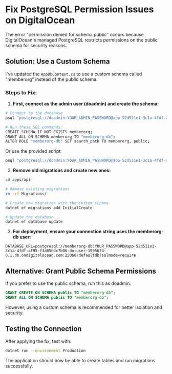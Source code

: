 # Fix PostgreSQL Permission Issues on DigitalOcean

The error "permission denied for schema public" occurs because DigitalOcean's managed PostgreSQL restricts permissions on the public schema for security reasons.

## Solution: Use a Custom Schema

I've updated the `AppDbContext.cs` to use a custom schema called "memberorg" instead of the public schema.

### Steps to Fix:

1. **First, connect as the admin user (doadmin) and create the schema:**

```bash
# Connect to the database
psql "postgresql://doadmin:YOUR_ADMIN_PASSWORD@app-52d511e1-3c1a-4fdf-af95-f3a85bdc7b06-do-user-1995674-0.i.db.ondigitalocean.com:25060/defaultdb?sslmode=require"

# Run these SQL commands:
CREATE SCHEMA IF NOT EXISTS memberorg;
GRANT ALL ON SCHEMA memberorg TO "memberorg-db";
ALTER ROLE "memberorg-db" SET search_path TO memberorg, public;
```

Or use the provided script:
```bash
psql "postgresql://doadmin:YOUR_ADMIN_PASSWORD@app-52d511e1-3c1a-4fdf-af95-f3a85bdc7b06-do-user-1995674-0.i.db.ondigitalocean.com:25060/defaultdb?sslmode=require" -f ../create-app-schema.sql
```

2. **Remove old migrations and create new ones:**

```bash
cd apps/api

# Remove existing migrations
rm -rf Migrations/

# Create new migration with the custom schema
dotnet ef migrations add InitialCreate

# Update the database
dotnet ef database update
```

3. **For deployment, ensure your connection string uses the memberorg-db user:**

```
DATABASE_URL=postgresql://memberorg-db:YOUR_PASSWORD@app-52d511e1-3c1a-4fdf-af95-f3a85bdc7b06-do-user-1995674-0.i.db.ondigitalocean.com:25060/defaultdb?sslmode=require
```

## Alternative: Grant Public Schema Permissions

If you prefer to use the public schema, run this as doadmin:

```sql
GRANT CREATE ON SCHEMA public TO "memberorg-db";
GRANT ALL ON SCHEMA public TO "memberorg-db";
```

However, using a custom schema is recommended for better isolation and security.

## Testing the Connection

After applying the fix, test with:

```bash
dotnet run --environment Production
```

The application should now be able to create tables and run migrations successfully.